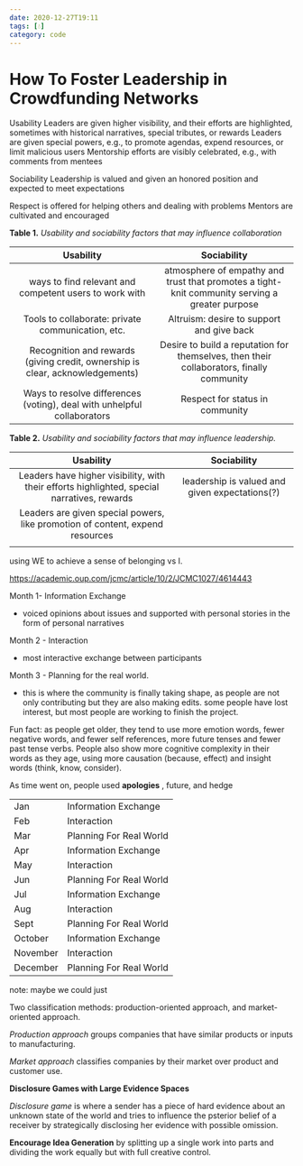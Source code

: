 ```yaml
---
date: 2020-12-27T19:11
tags: [💧]
category: code
---
```


# How To Foster Leadership in Crowdfunding Networks

Usability
 Leaders are given higher visibility, and their efforts are highlighted, sometimes with historical narratives, special tributes, or rewards
 Leaders are given special powers, e.g., to promote agendas, expend resources, or limit malicious users Mentorship efforts are visibly celebrated, e.g., with comments from mentees

Sociability
 Leadership is valued and given an honored position and expected to meet expectations

Respect is offered for helping others and dealing with problems
 Mentors are cultivated and encouraged

**Table 1.** *Usability and sociability factors that may influence collaboration*

|                          Usability                           |                         Sociability                          |
| :----------------------------------------------------------: | :----------------------------------------------------------: |
|    ways to find relevant and competent users to work with    | atmosphere of empathy and trust that promotes a tight-knit community serving a greater purpose |
|      Tools to collaborate: private communication, etc.       |          Altruism: desire to support and give back           |
| Recognition and rewards (giving credit, ownership is clear, acknowledgements) | Desire to build a reputation for themselves, then their collaborators, finally community |
| Ways to resolve differences (voting), deal with unhelpful collaborators |               Respect for status in community                |



**Table 2.** *Usability and sociability factors that may influence leadership.*

|                          Usability                           |                  Sociability                   |
| :----------------------------------------------------------: | :--------------------------------------------: |
| Leaders have higher visibility, with their efforts highlighted, special narratives, rewards | leadership is valued and given expectations(?) |
| Leaders are given special powers, like promotion of content, expend resources |                                                |
|                                                              |                                                |

using WE to achieve a sense of belonging vs I.

https://academic.oup.com/jcmc/article/10/2/JCMC1027/4614443

Month 1- Information Exchange

- voiced opinions about issues and supported with personal stories in the form of personal narratives

Month 2 - Interaction

- most interactive exchange between participants 

Month 3 - Planning for the real world.

- this is where the community is finally taking shape, as people are not only contributing but they are also making edits. some people have lost interest, but most people are working to finish the project.

Fun fact: as people get older, they tend to use more emotion words, fewer negative words, and fewer self references, more future tenses and fewer past tense verbs. People also show more cognitive complexity in their words as they age, using more causation (because, effect) and insight words (think, know, consider).



As time went on, people used **apologies** , future, and hedge

|          |                         |
| -------- | :---------------------- |
| Jan      | Information Exchange    |
| Feb      | Interaction             |
| Mar      | Planning For Real World |
| Apr      | Information Exchange    |
| May      | Interaction             |
| Jun      | Planning For Real World |
| Jul      | Information Exchange    |
| Aug      | Interaction             |
| Sept     | Planning For Real World |
| October  | Information Exchange    |
| November | Interaction             |
| December | Planning For Real World |

note: maybe we could just 

Two classification methods: production-oriented approach, and market-oriented approach.

*Production approach* groups companies that have similar products or inputs to manufacturing.

*Market approach* classifies companies by their market over product and customer use.



**Disclosure Games with Large Evidence Spaces**

*Disclosure game* is where a sender has a piece of hard evidence about an unknown state of the world and tries to influence the psterior belief of a receiver by strategically disclosing her evidence with possible omission.

**Encourage Idea Generation** by splitting up a single work into parts and dividing the work equally but with full creative control.

